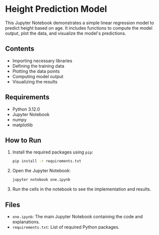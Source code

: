 # Height Prediction Model

This Jupyter Notebook demonstrates a simple linear regression model to predict height based on age. It includes functions to compute the model output, plot the data, and visualize the model's predictions.

## Contents
- Importing necessary libraries
- Defining the training data
- Plotting the data points
- Computing model output
- Visualizing the results

## Requirements
- Python 3.12.0
- Jupyter Notebook
- numpy
- matplotlib

## How to Run
1. Install the required packages using `pip`:
    ```sh
    pip install -r requirements.txt
    ```
2. Open the Jupyter Notebook:
    ```sh
    jupyter notebook one.ipynb
    ```
3. Run the cells in the notebook to see the implementation and results.

## Files
- `one.ipynb`: The main Jupyter Notebook containing the code and explanations.
- `requirements.txt`: List of required Python packages.
